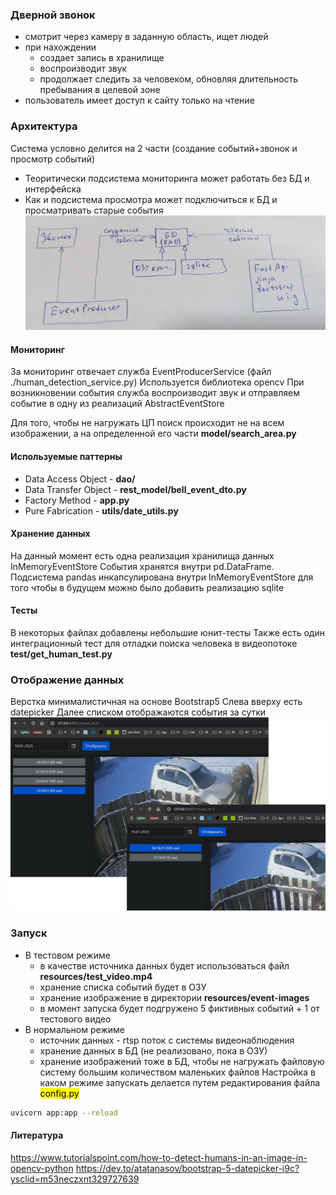 ### Дверной звонок

* смотрит через камеру в заданную область, ищет людей
* при нахождении 
  * создает запись в хранилище
  * воспроизводит звук
  * продолжает следить за человеком, обновляя длительность пребывания в целевой зоне
* пользователь имеет доступ к сайту только на чтение

### Архитектура
Система условно делится на 2 части (создание событий+звонок и просмотр событий)
- Теоритически подсистема мониторинга может работать без БД и интерфейска
- Как и подсистема просмотра может подключиться к БД и просматривать старые события
![demo](readme-resources/uml.png)


#### Мониторинг
За мониторинг отвечает служба EventProducerService (файл ./human_detection_service.py)
Используется библиотека opencv
При возникновении события служба воспроизводит звук и отправляем событие в
одну из реализаций AbstractEventStore

Для того, чтобы не нагружать ЦП поиск происходит не на всем изображении, а
на определенной его части **model/search_area.py**

#### Используемые паттерны
* Data Access Object - **dao/**
* Data Transfer Object - **rest_model/bell_event_dto.py**
* Factory Method - **app.py**
* Pure Fabrication - **utils/date_utils.py**

#### Хранение данных
На данный момент есть одна реализация хранилища данных InMemoryEventStore
События хранятся внутри pd.DataFrame. 
Подсистема pandas инкапсулирована внутри InMemoryEventStore для того чтобы 
в будущем можно было добавить реализацию sqlite

#### Тесты
В некоторых файлах добавлены небольшие юнит-тесты
Также есть один интеграционный тест для отладки поиска человека в видеопотоке 
**test/get_human_test.py**

### Отображение данных
Верстка минималистичная на основе Bootstrap5
Слева вверху есть datepicker 
Далее списком отображаются события за сутки
![demo](readme-resources/demo.png)

### Запуск
* В тестовом режиме
    * в качестве источника данных будет использоваться файл **resources/test_video.mp4** 
    * хранение списка событий будет в ОЗУ
    * хранение изображение в директории **resources/event-images**
    * в момент запуска будет подгружено 5 фиктивных событий + 1 от тестового видео
* В нормальном режиме
  * источник данных - rtsp поток с системы видеонаблюдения
  * хранение данных в БД (не реализовано, пока в ОЗУ)
  * хранение изображений тоже в БД, чтобы не нагружать файловую систему большим количеством маленьких файлов
Настройка в каком режиме запускать делается путем редактирования файла <mark>config.py</mark>
 ```sh
 uvicorn app:app --reload
 ```

#### Литература
https://www.tutorialspoint.com/how-to-detect-humans-in-an-image-in-opencv-python
https://dev.to/atatanasov/bootstrap-5-datepicker-i9c?ysclid=m53neczxnt329727639